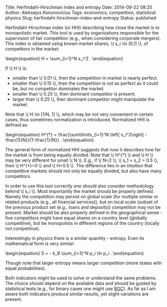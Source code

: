 Title: Herfindahl-Hirschman index and entropy
Date: 2014-09-22 08:25
Author: Aleksejus Kononovicius
Tags: economics, competition, statistical physics
Slug: herfindahl-hirschman-index-and-entropy
Status: published

Herfindahl-Hirschman index (or HHI) describing
how close the market is to monopolistic market. This tool is used by
organizations responsible for the supervision of fair competition (e.g.,
when considering corporate mergers). This index is obtained using known
market shares, \\\(  s\_i \in (0,1\] \\\), of competitors in the
market<!--more-->:  

\begin{equation}
 H = \sum\_{i=1}^N s\_i^2 . 
\end{equation}

If \\\(  H \\\) is:

-   smaller than \\\(  0.01 \\\), then the competition in market is
    nearly perfect.
-   smaller than \\\(  0.15 \\\), then the competition is not as perfect
    as it could be, but no competitor dominates the market.
-   smaller than \\\(  0.25 \\\), then dominant competitor is present.
-   larger than \\\(  0.25 \\\), then dominant competitor might
    manipulate the market.

Note that \\\(  H \in \[1/N, 1\] \\\), which may be not very convenient
in certain cases, thus sometimes normalization is introduced. Normalized
HHI is defined as:  

\begin{equation}
 H^{\*} = \frac{\sum\limits\_{i=1}^N \left\[ s\_i^2\right\] - \frac{1}{N}}{1-\frac{1}{N}} . 
\end{equation}
  
The general form of normalized HHI suggests that now it describes how
far the market is from being equally divided. Note that \\\( H^{\*} \\\) and \\\(  H \\\) may be very different for small \\\(  N \\\).
E.g., if \\\(  N=2 \\\), \\\(  s\_1 = s\_2 = 0.5 \\\), then \\\( H^{\*}=0 \\\) and \\\(  H=0.5 \\\). The difference lies in an intuition
that competitive markets should not only be equally divided, but also
have many competitors.

In order to use this tool correctly one should also consider methodology
behind \\\(  s\_i \\\). Most importantly the market should be properly
defined. Namely the competition may persist on global scale (for
multiple similar or related products (e.g., all financial services)),
but on local scale (subset of the previous product set (e.g., loans and
deposits)) competition may not be present. Market should be also
properly defined in the geographical sense - five competitors might have
equal shares on a country level (globally competitive), but be
monopolists in different regions of the country (locally not
competitive).

Interestingly in physics there is a similar quantity - entropy. Even its
mathematical form is very similar:  

\begin{equation}
 S = - k\_B \sum\_{i=1}^N p\_i \ln p\_i . 
\end{equation}
  
Though note that larger entropy means larger competition (more states
with equal probabilities).

Both indicators might be used to solve or understand the same problems.
The choice should depend on the available data and should be guided by
statistical tests (e.g., for binary cases one might use
[ROC](https://en.wikipedia.org/wiki/Receiver_operating_characteristic)).
As far as I am aware both indicators produce similar results, yet slight
variations are present.
